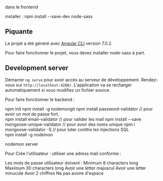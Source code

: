 dans le frontend

installer : npm install --save-dev node-sass


## Piquante

Le projet a été généré avec [Angular CLI](https://github.com/angular/angular-cli) version 7.0.2.

Pour faire fonctionner le projet, vous devez installer node-sass à part.

## Development server

Démarrer `ng serve` pour avoir accès au serveur de développement. Rendez-vous sur `http://localhost:4200/`. L'application va se recharger automatiquement si vous modifiez un fichier source.


Pour faire fonctionner le backend :

npm init
npm install -g nodemongit
npm install password-validator                   // pour avoir un mot de passe fort.   
npm install email-validator                      // pour valider les mail
npm install --save mongoose-unique-validator     // pour avoir des noms unique
npm i mongoose-validator -S                      // pour luter conttre les injections SQL    
npm install -g nodemon

nodemon server

Pour Crée l'utilisateur :
    utiliser une adress mail conforme :


Les mots de passe utilisateur doivent :
    Minimum 8 characters long
    Maximum 30 characters long
    Avoir une letter majuscul 
    Avoir une  letter minucule
    Avoir 2 chiffres
    Ne pas avoire d'espace